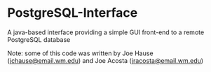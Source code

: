 PostgreSQL-Interface
====================

A java-based interface providing a simple GUI front-end to a remote PostgreSQL database

Note: some of this code was written by Joe Hause (jchause@email.wm.edu) and Joe Acosta (jracosta@email.wm.edu)

